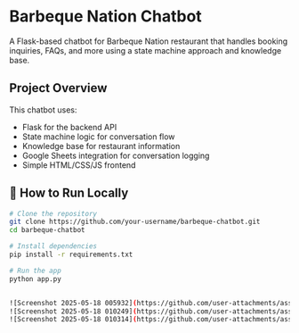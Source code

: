 # Barbeque Nation Chatbot

A Flask-based chatbot for Barbeque Nation restaurant that handles booking inquiries, FAQs, and more using a state machine approach and knowledge base.

## Project Overview

This chatbot uses:
- Flask for the backend API
- State machine logic for conversation flow
- Knowledge base for restaurant information
- Google Sheets integration for conversation logging
- Simple HTML/CSS/JS frontend

## 🚀 How to Run Locally

```bash
# Clone the repository
git clone https://github.com/your-username/barbeque-chatbot.git
cd barbeque-chatbot

# Install dependencies
pip install -r requirements.txt

# Run the app
python app.py


![Screenshot 2025-05-18 005932](https://github.com/user-attachments/assets/72478d28-9a6d-444e-abbf-f3630ea38b64)
![Screenshot 2025-05-18 010249](https://github.com/user-attachments/assets/afe90b74-d678-485a-9f1a-c41830dcf48f)
![Screenshot 2025-05-18 010314](https://github.com/user-attachments/assets/22d87b6a-bcb3-470b-8498-43f5f95cb5bc)
